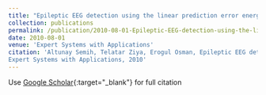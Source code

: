 ```yaml
---
title: "Epileptic EEG detection using the linear prediction error energy"
collection: publications
permalink: /publication/2010-08-01-Epileptic-EEG-detection-using-the-linear-prediction-error-energy
date: 2010-08-01
venue: 'Expert Systems with Applications'
citation: 'Altunay Semih, Telatar Ziya, Erogul Osman, Epileptic EEG detection using the linear prediction error energy"
Expert Systems with Applications, 2010'
---
```

Use [Google Scholar](https://scholar.google.com/scholar?q=Epileptic+EEG+detection+using+the+linear+prediction+error+energy){:target="_blank"} for full citation